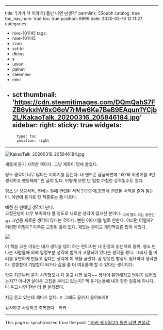 
---
title: '[카카 책 이야기] 틈만 나면 딴생각'
permlink: 55oubh
catalog: true
toc_nav_num: true
toc: true
position: 9999
date: 2020-03-16 12:11:27
categories:
- hive-101145
tags:
- hive-101145
- zzan
- sct-kr
- dblog
- s
- union
- palnet
- steemleo
- mini
- sct
thumbnail: 'https://cdn.steemitimages.com/DQmQahS7FZB6vkxhV6xG6oV7rMw6Ke7BeB9EAqun1YCjb2L/KakaoTalk_20200316_205846184.jpg'
sidebar:
    right:
        sticky: true
widgets:
    -
        type: toc
        position: right
---


![KakaoTalk_20200316_205846184.jpg](https://cdn.steemitimages.com/DQmQahS7FZB6vkxhV6xG6oV7rMw6Ke7BeB9EAqun1YCjb2L/KakaoTalk_20200316_205846184.jpg)

새롭게 듣기 시작한 책이다. 
그냥 제목이 맘에 들었다.

평소 생각이 너무 많다는 이야기를 듣는다.
내 핸드폰 잠금화면에 "왜?와 어떻게를  3번 생각하고 행동해라"
란 글이 있다. 어떻게 보면 난 엄청 까칠한 성격일수도 있다. 



평소 난 성공서적, 돈버는 일에 관련된 서적
인관관계,경영에 관련된 서적을 즐겨 읽는다.
이번에 듣기로 한 책종류는 좀 다르다. 

예전 한 선배님 생각이 난다.  
고정관념이 너무 부족하다 할 정도로 새로운 생각이
많으신 분이다. <sub> 이게 말이 되는 표현인가?</sub>
그만큼 새로운 생각이 많다는 것이다. 
뻔한 이야기를 별로 안한다. 이러면 어떨까?  저러면 어떨까?
아무튼 고정된 틀이 없다.  재밌는 분이고 개인적으론 많이 배웠다.

![](https://cdn.pixabay.com/photo/2017/07/19/16/44/question-2519654__340.png)

이 책을 고른 이유는 내가 생각을 많이 하는 편이지만
내 환경과 읽는책의 종류, 평소 만나는 사람들에 의해
일정부분 생각에 범위가 고정되어 있다는 생각을 했다.
그래서 좀 머리를 유연하게 만들고 싶다는 생각에 이 책을
골랐다.  좀 엉뚱한 발상도 필요하다 생각한다. 
엉뚱함이 기발함이 되거나 삶을 좀 더 여유롭게 할 수
있다는 생각이다.  

암튼 지금부터 듣기 시작했으니 다 듣고 나면 보자~~
생각이 유연해지고 범위가 넓어졌는지?? 아니면 
살아온 고집을 부리고 있는지?  책 듣기는올해 내가 잘한 일중에
하나다.  다 듣고 나면 한번 더 글 올리겠다. 

지금 듣고 있는데 재미가 없다.  ㅎ
그래도 끝까지 들어보자!!

감사하고 사랑하고 축복한다 -  카카 -

- - -

This page is synchronized from the post: ['[카카 책 이야기] 틈만 나면 딴생각'](https://steemit.com/@kibumh/55oubh)

